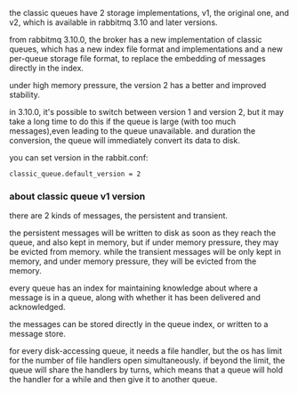 the classic queues have 2 storage implementations, v1, the original one, and v2, which is available in rabbitmq 3.10 and later versions.

from rabbitmq 3.10.0, the broker has a new implementation of classic queues, which has a new index file format and implementations and a new per-queue storage file format, to replace the embedding of messages directly in the index.

under high memory pressure, the version 2 has a better and improved stability.

in 3.10.0, it's possible to switch between version 1 and version 2, but it may take a long time to do this if the queue is large (with too much messages),even leading to the queue unavailable. and duration the conversion, the queue will immediately convert its data to disk.

you can set version in the rabbit.conf:

```shell
classic_queue.default_version = 2
```



### about classic queue v1 version

there are 2 kinds of messages, the persistent and transient.

the persistent messages will be written to disk as soon as they reach the queue, and also kept in memory, but if under memory pressure, they may be evicted from memory. while the transient messages will be only kept in memory, and under memory pressure, they will be evicted from the memory.

every queue has an index for maintaining knowledge about where a message is in a queue, along with whether it has been delivered and acknowledged.

the messages can be stored directly in the queue index, or written to a message store.

for every disk-accessing queue, it needs a file handler, but the os has limit for the number of file handlers open  simultaneously. if beyond the limit, the queue will share the handlers by turns, which means that a queue will hold the handler for a while and then give it to another queue.